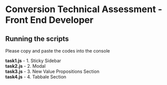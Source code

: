# Conversion Technical Assessment - Front End Developer

## Running the scripts
Please copy and paste the codes into the console

**task1.js** - 1. Sticky Sidebar  
**task2.js** - 2. Modal  
**task3.js** - 3. New Value Propositions Section  
**task4.js** - 4. Tabbale Section  
